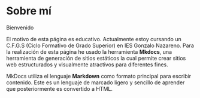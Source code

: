 # Sobre mí 

Bienvenido

El motivo de esta página es educativo. Actualmente estoy cursando un C.F.G.S (Ciclo Formativo de Grado Superior) 
en IES Gonzalo Nazareno. 
Para la realización de esta página he usado la herramienta **Mkdocs**, una herramienta de generación de sitios 
estáticos la cual permite crear sitios web estructurados y visualmente atractivos para diferentes fines.

MkDocs utiliza el lenguaje **Markdown** como formato principal para escribir contenido. Este es un lenguaje de 
marcado ligero y sencillo de aprender que posteriormente es convertido a HTML.